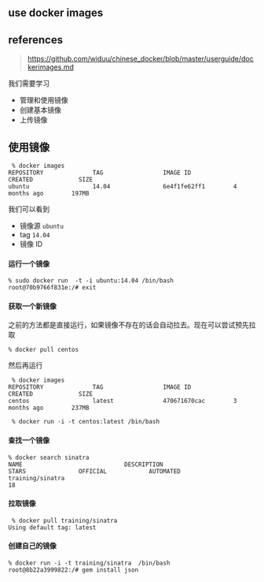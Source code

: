 ## use docker images

## references

> https://github.com/widuu/chinese_docker/blob/master/userguide/dockerimages.md

我们需要学习

- 管理和使用镜像
- 创建基本镜像
- 上传镜像

## 使用镜像

```
 % docker images
REPOSITORY              TAG                 IMAGE ID            CREATED             SIZE
ubuntu                  14.04               6e4f1fe62ff1        4 months ago        197MB
```

我们可以看到

- 镜像源 `ubuntu`
- tag `14.04`
- 镜像 ID

#### 运行一个镜像

```
% sudo docker run  -t -i ubuntu:14.04 /bin/bash
root@70b9766f831e:/# exit
```

#### 获取一个新镜像

之前的方法都是直接运行，如果镜像不存在的话会自动拉去。现在可以尝试预先拉取

```
% docker pull centos
```

然后再运行

```
 % docker images
REPOSITORY              TAG                 IMAGE ID            CREATED             SIZE
centos                  latest              470671670cac        3 months ago        237MB

 % docker run -i -t centos:latest /bin/bash
```

#### 查找一个镜像

```
% docker search sinatra
NAME                             DESCRIPTION                                     STARS               OFFICIAL            AUTOMATED
training/sinatra                                                                 18
```

#### 拉取镜像

```
 % docker pull training/sinatra
Using default tag: latest
```

#### 创建自己的镜像

```
% docker run -i -t training/sinatra  /bin/bash
root@8b22a3999822:/# gem install json
```




